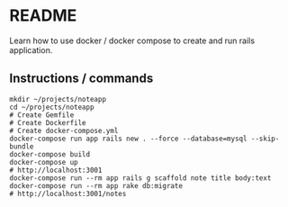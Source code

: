 # README

Learn how to use docker / docker compose to create and run rails application.



## Instructions / commands

```
mkdir ~/projects/noteapp
cd ~/projects/noteapp
# Create Gemfile
# Create Dockerfile
# Create docker-compose.yml
docker-compose run app rails new . --force --database=mysql --skip-bundle
docker-compose build
docker-compose up
# http://localhost:3001
docker-compose run --rm app rails g scaffold note title body:text
docker-compose run --rm app rake db:migrate
# http://localhost:3001/notes
```


